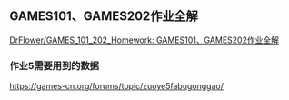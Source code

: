 ## GAMES101、GAMES202作业全解

[DrFlower/GAMES_101_202_Homework: GAMES101、GAMES202作业全解](https://github.com/DrFlower/GAMES_101_202_Homework/tree/main)

### 作业5需要用到的数据

https://games-cn.org/forums/topic/zuoye5fabugonggao/